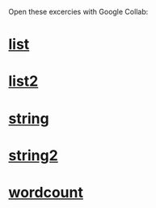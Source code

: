 Open these excercies with Google Collab:

# [list](https://colab.research.google.com/github/eladeyal-intel/python_exercise/blob/master/Python%20Basics%20exercises/list])
# [list2](https://colab.research.google.com/github/eladeyal-intel/python_exercise/blob/master/Python%20Basics%20exercises/list2])
# [string](https://colab.research.google.com/github/eladeyal-intel/python_exercise/blob/master/Python%20Basics%20exercises/string])
# [string2](https://colab.research.google.com/github/eladeyal-intel/python_exercise/blob/master/Python%20Basics%20exercises/string2])
# [wordcount](https://colab.research.google.com/github/eladeyal-intel/python_exercise/blob/master/Python%20Basics%20exercises/wordcount])
